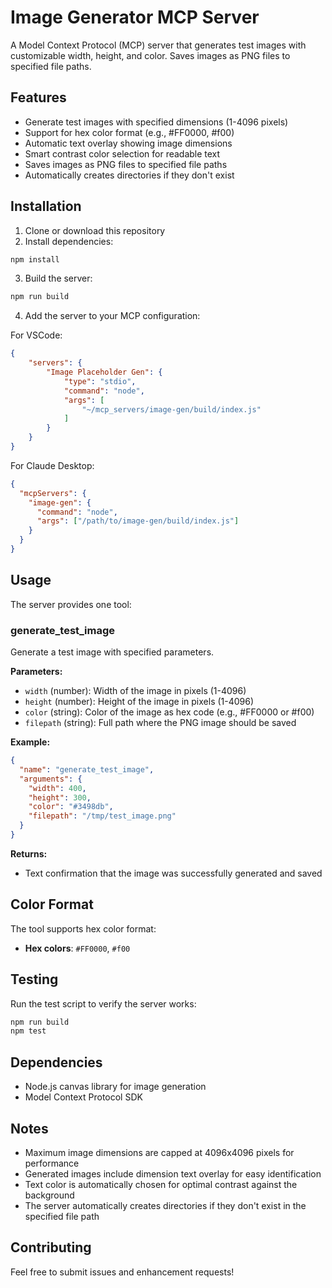 # Image Generator MCP Server

A Model Context Protocol (MCP) server that generates test images with customizable width, height, and color. Saves images as PNG files to specified file paths.

## Features

- Generate test images with specified dimensions (1-4096 pixels)
- Support for hex color format (e.g., #FF0000, #f00)
- Automatic text overlay showing image dimensions
- Smart contrast color selection for readable text
- Saves images as PNG files to specified file paths
- Automatically creates directories if they don't exist

## Installation

1. Clone or download this repository
2. Install dependencies:
```bash
npm install
```
3. Build the server:
```bash
npm run build
```
4. Add the server to your MCP configuration:

For VSCode:
```json
{
    "servers": {
        "Image Placeholder Gen": {
            "type": "stdio",
            "command": "node",
            "args": [
                "~/mcp_servers/image-gen/build/index.js"
            ]
        }
    }
}
```

For Claude Desktop:
```json
{
  "mcpServers": {
    "image-gen": {
      "command": "node",
      "args": ["/path/to/image-gen/build/index.js"]
    }
  }
}
```

## Usage

The server provides one tool:

### generate_test_image

Generate a test image with specified parameters.

**Parameters:**
- `width` (number): Width of the image in pixels (1-4096)
- `height` (number): Height of the image in pixels (1-4096)  
- `color` (string): Color of the image as hex code (e.g., #FF0000 or #f00)
- `filepath` (string): Full path where the PNG image should be saved

**Example:**
```json
{
  "name": "generate_test_image",
  "arguments": {
    "width": 400,
    "height": 300,
    "color": "#3498db",
    "filepath": "/tmp/test_image.png"
  }
}
```

**Returns:**
- Text confirmation that the image was successfully generated and saved

## Color Format

The tool supports hex color format:
- **Hex colors**: `#FF0000`, `#f00`

## Testing

Run the test script to verify the server works:

```bash
npm run build
npm test
```

## Dependencies

- Node.js canvas library for image generation
- Model Context Protocol SDK

## Notes

- Maximum image dimensions are capped at 4096x4096 pixels for performance
- Generated images include dimension text overlay for easy identification
- Text color is automatically chosen for optimal contrast against the background
- The server automatically creates directories if they don't exist in the specified file path

## Contributing

Feel free to submit issues and enhancement requests!
